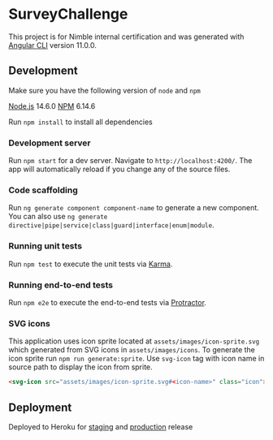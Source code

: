 # SurveyChallenge

This project is for Nimble internal certification and was generated with [Angular CLI](https://github.com/angular/angular-cli) version 11.0.0.

## Development

Make sure you have the following version of `node` and `npm`

[Node.js](https://nodejs.org/en/) 14.6.0
[NPM](https://www.npmjs.com/) 6.14.6

Run `npm install` to install all dependencies

### Development server

Run `npm start` for a dev server. Navigate to `http://localhost:4200/`. The app will automatically reload if you change any of the source files.

### Code scaffolding

Run `ng generate component component-name` to generate a new component. You can also use `ng generate directive|pipe|service|class|guard|interface|enum|module`.

### Running unit tests

Run `npm test` to execute the unit tests via [Karma](https://karma-runner.github.io).

### Running end-to-end tests

Run `npm e2e` to execute the end-to-end tests via [Protractor](http://www.protractortest.org/).

### SVG icons

This application uses icon sprite located at `assets/images/icon-sprite.svg` which generated from SVG icons in `assets/images/icons`.
To generate the icon sprite run `npm run generate:sprite`.
Use `svg-icon` tag with icon name in source path to display the icon from sprite.

```html
<svg-icon src="assets/images/icon-sprite.svg#<icon-name>" class="icon"></svg-icon>
```

## Deployment

Deployed to Heroku for [staging](https://survey-challenge-staging.herokuapp.com/) and [production](https://survey-challenge-production.herokuapp.com/) release
